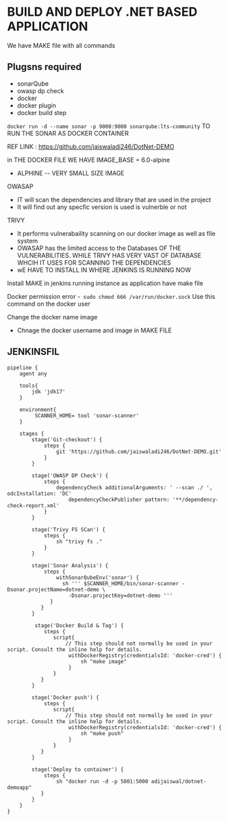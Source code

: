# BUILD AND DEPLOY .NET BASED APPLICATION 

We have MAKE file with all commands

Plugsns required
--
- sonarQube
- owasp dp check
- docker
- docker plugin
- docker build step

```docker run -d --name sonar -p 9000:9000 sonarqube:lts-community``` TO RUN THE SONAR AS DOCKER CONTAINER

REF LINK : https://github.com/jaiswaladi246/DotNet-DEMO

in THE DOCKER FILE WE HAVE IMAGE_BASE = 6.0-alpine
- ALPHINE -- VERY SMALL SIZE IMAGE

OWASAP
- IT will scan the dependencies and library that are used in the project
- It will find out any specfic version is used is vulnerble or not

TRIVY
- It performs vulnerabaility scanning on our docker image as well as file system
- OWASAP has the limited access to the Databases OF THE VULNERABILITIES. WHILE TRIVY HAS VERY VAST OF DATABASE WHCIH IT USES FOR SCANNING THE DEPENDENCIES
- wE HAVE TO INSTALL IN WHERE JENKINS IS RUNNING NOW

Install MAKE in jenkins running instance as application have make file

Docker permission error
-``` sudo chmod 666 /var/run/docker.sock``` Use this command on the docker user 

Change the docker name image
- Chnage the docker username and image in MAKE FILE

JENKINSFIL
--
```
pipeline {
    agent any
    
    tools{
        jdk 'jdk17'
    }
    
    environment{
         SCANNER_HOME= tool 'sonar-scanner'
    }

    stages {
        stage('Git-checkout') {
            steps {
                git 'https://github.com/jaiswaladi246/DotNet-DEMO.git'
            }
        }
        
        stage('OWASP DP Check') {
            steps {
                dependencyCheck additionalArguments: ' --scan ./ ', odcInstallation: 'DC'
                    dependencyCheckPublisher pattern: '**/dependency-check-report.xml'
            }
        }
        
        stage('Trivy FS SCan') {
            steps {
                sh "trivy fs ."
            }
        }
        
        stage('Sonar Analysis') {
            steps { 
                withSonarQubeEnv('sonar') {
                  sh ''' $SCANNER_HOME/bin/sonar-scanner -Dsonar.projectName=dotnet-demo \
                    -Dsonar.projectKey=dotnet-demo '''
              }
           }
        }
        
         stage('Docker Build & Tag') {
            steps { 
               script{
                   // This step should not normally be used in your script. Consult the inline help for details.
                    withDockerRegistry(credentialsId: 'docker-cred') {
                        sh "make image"
                    }
               }
           }
        }
        
        stage('Docker push') {
            steps { 
               script{
                   // This step should not normally be used in your script. Consult the inline help for details.
                    withDockerRegistry(credentialsId: 'docker-cred') {
                        sh "make push"
                    }
               }
           }
        }
        
        stage('Deploy to container') {
            steps { 
                sh "docker run -d -p 5001:5000 adijaiswal/dotnet-demoapp"
           }
        }
    }
}
```
